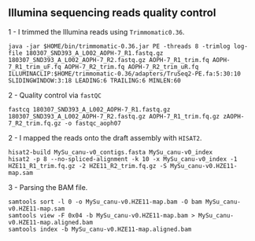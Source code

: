 ## Illumina sequencing reads quality control

1 - I trimmed the Illumina reads using `Trimmomatic0.36`.
```ShellSession
java -jar $HOME/bin/trimmomatic-0.36.jar PE -threads 8 -trimlog log-file 180307_SND393_A_L002_AOPH-7_R1.fastq.gz 180307_SND393_A_L002_AOPH-7_R2.fastq.gz AOPH-7_R1_trim.fq AOPH-7_R1_trim_uF.fq AOPH-7_R2_trim.fq AOPH-7_R2_trim_uR.fq ILLUMINACLIP:$HOME/trimmomatic-0.36/adapters/TruSeq2-PE.fa:5:30:10 SLIDINGWINDOW:3:18 LEADING:6 TRAILING:6 MINLEN:60
```

2 - Quality control via `fastQC`
```ShellSession
fastcq 180307_SND393_A_L002_AOPH-7_R1.fastq.gz 180307_SND393_A_L002_AOPH-7_R2.fastq.gz AOPH-7_R1_trim.fq.gz zAOPH-7_R2_trim.fq.gz -o fastqc_aoph07
```

2 - I mapped the reads onto the draft assembly with `HISAT2`.
```ShellSession
hisat2-build MySu_canu-v0_contigs.fasta MySu_canu-v0_index
hisat2 -p 8 --no-spliced-alignment -k 10 -x MySu_canu-v0_index -1 HZE11_R1_trim.fq.gz -2 HZE11_R2_trim.fq.gz -S MySu_canu-v0.HZE11-map.sam
```
3 - Parsing the BAM file. 
```ShellSession
samtools sort -l 0 -o MySu_canu-v0.HZE11-map.bam -O bam MySu_canu-v0.HZE11-map.sam
samtools view -F 0x04 -b MySu_canu-v0.HZE11-map.bam > MySu_canu-v0.HZE11-map.aligned.bam
samtools index -b MySu_canu-v0.HZE11-map.aligned.bam
```
